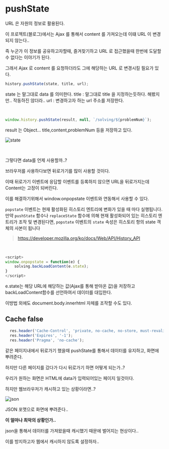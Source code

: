 # pushState

URL 은 자원의 정보로 활용된다.

이 프로젝트(블로그)에서는 Ajax 를 통해서 content 를 가져오는데 이떄 URL 이 변경되지 않는다..

즉 누군가 이 정보를 공유하고자할때, 즐겨찾기하고 URL 로 접근했을때 한번에 도달할 수 없다는 이야기가 된다.

그래서 Ajax 로 content 를 요청하더라도 그에 해당하는 URL 로 변경시킬 필요가 있다.

```js
history.pushState(state, title, url);
```

state 는 말그대로 data 를 의미한다.
title : 말그대로 title 을 지정하는듯하다. 해봤지만.. 작동하진 않더라..
url : 변경하고자 하는 url 주소를 저장한다.

<br>  

```js
window.history.pushState(result, null, `/solving/${problemNum}`);
```

result 는 Object...
title,content,problemNum 등을 저장하고 있다.

![state](https://user-images.githubusercontent.com/31912670/52406005-05e6e580-2b10-11e9-9959-47a0f8856eab.jpg)

<br>  

그렇다면 data를 언제 사용할까..?

브라우저를 사용하다보면 뒤로가기를 많이 사용할 것이다.

이때 뒤로가기 이벤트에 응답할 이벤트를 등록하지 않으면 URL을 뒤로가지는데 Content는 고정이 되버린다.

이를 해결하기위해서 window.onpopstate 이벤트와 연동해서 사용할 수 있다.

`popstate` 이벤트는 현재 활성화된 히스토리 엔트리에 변화가 있을 때 마다 실행됩니다. 만약 `pushState` 함수나 `replaceState` 함수에 의해 현재 활성화되어 있는 히스토리 엔트리가 조작 및 변경된다면, `popstate` 이벤트의 `state` 속성은 히스토리 항의 state 객체의 사본이 됩니다

> https://developer.mozilla.org/ko/docs/Web/API/History_API

<br>  

```js
<script>
window.onpopstate = function(e) {
    solving.backLoadContent(e.state);
}
</script>
```

e.state는 해당 URL에 해당하는 값(Ajax를 통해 받아온 값)을 저장하고 backLoadContent함수를 선언하여서 데이터를  대입한다.

이방법 외에도 document.body.innerhtml 자체를 조작할 수도 있다.



## Cache  false

```js
  res.header('Cache-Control', 'private, no-cache, no-store, must-revalidate');
  res.header('Expires', '-1');
  res.header('Pragma', 'no-cache');
```

같은 페이지내에서 뒤로가기 했을때 pushState를 통해서 데이터를 유지하고, 화면에 뿌려준다.

하지만 다른 페이지를 갔다가 다시 뒤로가기 하면 어떻게 되는가..?

우리가 원하는 화면은 HTML에 data가 입력되어있는 페이지 일것이다.

하지만 웹브라우저가 캐시하고 있는 상황이라면..?

![json](https://user-images.githubusercontent.com/31912670/52464696-389be700-2bbf-11e9-98d7-75e1af83dad4.jpg)

JSON 포맷으로 화면에 뿌려준다..

**이 얼마나 최악의 상황인가..**

json을 통해서 데이터를 가져왔을때 캐시했기 때문에 벌어지는 현상이다..

이를 방지하고자  웹에서 캐시하지 않도록 설정하자..